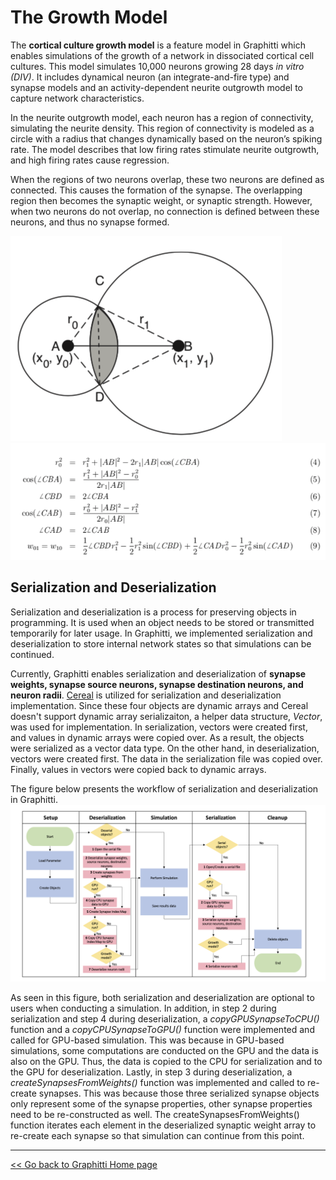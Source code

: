 # The Growth Model

The **cortical culture growth model** is a feature model in Graphitti which enables simulations of the growth of a network in dissociated cortical cell cultures. This model simulates 10,000 neurons growing 28 days <em>in vitro (DIV)</em>. It includes dynamical neuron (an integrate-and-fire type) and synapse models and an activity-dependent neurite outgrowth model to capture network characteristics.

In the neurite outgrowth model, each neuron has a region of connectivity, simulating the neurite density. This region of connectivity is modeled as a circle with a radius that changes dynamically based on the neuron’s spiking rate. The model describes that low firing rates stimulate neurite outgrowth, and high firing rates cause regression.

When the regions of two neurons overlap, these two neurons are defined as connected. This causes the formation of the synapse. The overlapping region then becomes the synaptic weight, or synaptic strength. However, when two neurons do not overlap, no connection is defined between these neurons, and thus no synapse formed.

<img src="images/image1.png" alt="image1" style="10px;" />
<img src="images/image2.png" alt="image2" style="10px;" />

## Serialization and Deserialization

Serialization and deserialization is a process for preserving objects in programming. It is used when an object needs to be stored or transmitted temporarily for later usage. In Graphitti, we implemented serialization and deserialization to store internal network states so that simulations can be continued. 

Currently, Graphitti enables serialization and deserialization of **synapse weights, synapse source neurons, synapse destination neurons, and neuron radii**. [Cereal](https://uscilab.github.io/cereal/index.html) is utilized for serialization and deserialization implementation. Since these four objects are dynamic arrays and Cereal doesn't support dynamic array serializaiton, a helper data structure, <em>Vector</em>, was used for implementation. In serialization, vectors were created first, and values in dynamic arrays were copied over. As a result, the objects were serialized as a vector data type. On the other hand, in deserialization, vectors were created first. The data in the serialization file was copied over. Finally, values in vectors were copied back to dynamic arrays.

The figure below presents the workflow of serialization and deserialization in Graphitti.
<img src="images/image3.png" alt="image3" style="10px;" />


As seen in this figure, both serialization and deserialization are optional to users when conducting a simulation. In addition, in step 2 during serialization and step 4 during deserialization, a <em>copyGPUSynapseToCPU()</em> function and a <em>copyCPUSynapseToGPU()</em> function were implemented and called for GPU-based simulation. This was because in GPU-based simulations, some computations are conducted on the GPU and the data is also on the GPU. Thus, the data is copied to the CPU for serialization and to the GPU for deserialization. Lastly, in step 3 during deserialization, a <em>createSynapsesFromWeights()</em> function was implemented and called to re-create synapses. This was because those three serialized synapse objects only represent some of the synapse properties, other synapse properties need to be re-constructed as well. The createSynapsesFromWeights() function iterates each element in the deserialized synaptic weight array to re-create each synapse so that simulation can continue from this point.

---------
[<< Go back to Graphitti Home page](http://uwb-biocomputing.github.io/Graphitti/)